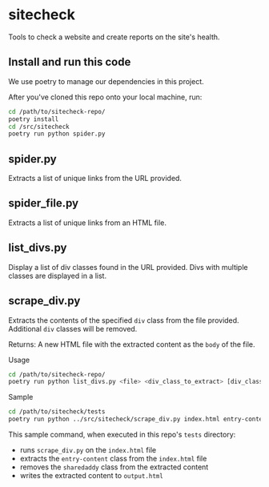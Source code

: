 # sitecheck

Tools to check a website and create reports on the site's health.

## Install and run this code

We use poetry to manage our dependencies in this project.

After you've cloned this repo onto your local machine, run:

```bash
cd /path/to/sitecheck-repo/
poetry install
cd /src/sitecheck
poetry run python spider.py
```

## spider.py

Extracts a list of unique links from the URL provided.

## spider_file.py

Extracts a list of unique links from an HTML file.

## list_divs.py

Display a list of div classes found in the URL provided. Divs with multiple classes are displayed in a list.

## scrape_div.py

Extracts the contents of the specified `div` class from the file provided. Additional `div` classes will be removed.

Returns: A new HTML file with the extracted content as the `body` of the file.

Usage

```bash
cd /path/to/sitecheck-repo/
poetry run python list_divs.py <file> <div_class_to_extract> [div_class_to_remove1 div_class_to_remove2 ...]
```

Sample

```bash
cd /path/to/sitecheck/tests
poetry run python ../src/sitecheck/scrape_div.py index.html entry-content sharedaddy > output.html
```

This sample command, when executed in this repo's `tests` directory:

- runs `scrape_div.py` on the `index.html` file
- extracts the `entry-content` class from the `index.html` file
- removes the `sharedaddy` class from the extracted content
- writes the extracted content to `output.html`
